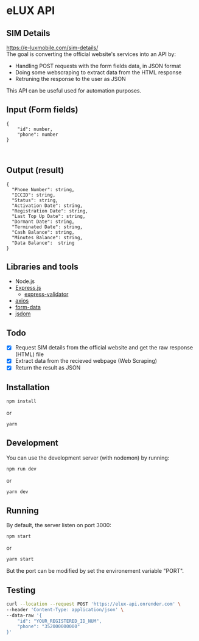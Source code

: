 # eLUX API

## SIM Details

https://e-luxmobile.com/sim-details/
<br />
The goal is converting the official website's services into an API by:

- Handling POST requests with the form fields data, in JSON format
- Doing some webscraping to extract data from the HTML response
- Retruning the response to the user as JSON
  <br />

This API can be useful used for automation purposes.
<br />

## Input (Form fields)

```
{
    "id": number,
    "phone": number
}
```

<br />

## Output (result)

```
{
  "Phone Number": string,
  "ICCID": string,
  "Status": string,
  "Activation Date": string,
  "Registration Date": string,
  "Last Top Up Date": string,
  "Dormant Date": string,
  "Terminated Date": string,
  "Cash Balance": string,
  "Minutes Balance": string,
  "Data Balance":  string
}
```

## Libraries and tools

- Node.js
- [Express.js](expressjs.com/)
  - [express-validator](https://express-validator.github.io/docs/https://link)
- [axios](https://axios-http.com/)
- [form-data](https://github.com/form-data/form-data)
- [jsdom](https://github.com/jsdom/jsdom)

## Todo

- [x] Request SIM details from the official website and get the raw response (HTML) file
- [x] Extract data from the recieved webpage (Web Scraping)
- [x] Return the result as JSON

## Installation

```bash
npm install
```

or

```bash
yarn
```

## Development

You can use the development server (with nodemon) by running:

```bash
npm run dev
```

or

```bash
yarn dev
```

## Running

By default, the server listen on port 3000:

```bash
npm start
```

or

```bash
yarn start
```

But the port can be modified by set the environement variable "PORT".

## Testing

```bash
curl --location --request POST 'https://elux-api.onrender.com' \
--header 'Content-Type: application/json' \
--data-raw '{
    "id": "YOUR_REGISTERED_ID_NUM",
    "phone": "352000000000"
}'
```
